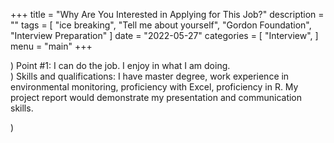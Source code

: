 +++
title = "Why Are You Interested in Applying for This Job?"
description = ""
tags = [
    "ice breaking",
    "Tell me about yourself",
    "Gordon Foundation",
    "Interview Preparation"
]
date = "2022-05-27"
categories = [
    "Interview",
]
menu = "main"
+++

) Point #1: I can do the job.  I enjoy in what I am doing.  
) Skills and qualifications: I have master degree, work experience in environmental monitoring, proficiency with Excel, proficiency in R.  My project report would demonstrate my presentation and communication skills.

) 